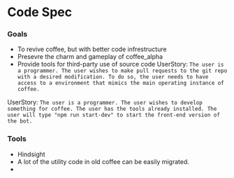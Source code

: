 # Code Spec

### Goals
- To revive coffee, but with better code infrestructure
- Presevre the charm and gameplay of coffee_alpha
- Provide tools for third-party use of source code
UserStory: `The user is a programmer. The user wishes to make pull requests to the git repo with a desired modification. To do so, the user needs to have access to a environment that mimics the main operating instance of coffee.`

UserStory: `The user is a programmer. The user wishes to develop something for coffee. The user has the tools already installed. The user will type "npm run start-dev" to start the front-end version of the bot.`

### Tools
- Hindsight
- A lot of the utility code in old coffee can be easily migrated.
- 